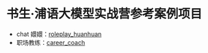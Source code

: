 # 书生·浦语大模型实战营参考案例项目

* chat 嬛嬛：[roleplay_huanhuan](./roleplay_huanhuan/readme.md)
* 职场教练：[career_coach](./career_coach/Readme.md)

